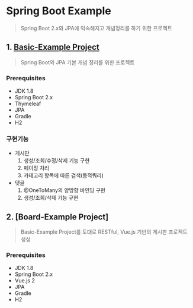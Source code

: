 # Spring Boot Example
> Spring Boot 2.x와 JPA에 익숙해지고 개념정리를 하기 위한 프로젝트 


## 1. [Basic-Example Project](https://github.com/ksr332004/springboot-example/tree/master/basic-example)
> Spring Boot와 JPA 기본 개념 정리를 위한 프로젝트 

### Prerequisites
- JDK 1.8
- Spring Boot 2.x
- Thymeleaf
- JPA
- Gradle
- H2

### 구현기능
- 게시판
   1. 생성/조회/수정/삭제 기능 구현 
   2. 페이징 처리 
   3. 카테고리 항목에 따른 검색(동적쿼리) 
- 댓글
   1. @OneToMany의 양방향 바인딩 구현
   2. 생성/조회/삭제 기능 구현


## 2. [Board-Example Project]
> Basic-Example Project를 토대로 RESTful, Vue.js 기반의 게시판 프로젝트 생성

### Prerequisites
- JDK 1.8
- Spring Boot 2.x
- Vue.js 2
- JPA
- Gradle
- H2
